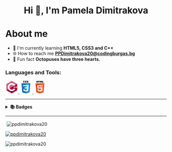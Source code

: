 <h1 align="center">Hi 👋, I'm Pamela Dimitrakova</h1>
<h1 align="left">About me</h1>

- 🏫 I'm currently learning **HTML5, CSS3 and C++**
- 🌐 How to reach me **PPDimitrakova20@codingburgas.bg**
- 🐙 Fun fact **Octopuses have three hearts.**

<h3 align="left">Languages and Tools:</h3>
<p align="left"> <a href="https://www.w3schools.com/cpp/" target="_blank"> <img src="https://raw.githubusercontent.com/devicons/devicon/master/icons/cplusplus/cplusplus-original.svg" alt="cplusplus" width="40" height="40"/> </a> <a href="https://www.w3schools.com/css/" target="_blank"> <img src="https://raw.githubusercontent.com/devicons/devicon/master/icons/css3/css3-original-wordmark.svg" alt="css3" width="40" height="40"/> </a> <a href="https://www.w3.org/html/" target="_blank"> <img src="https://raw.githubusercontent.com/devicons/devicon/master/icons/html5/html5-original-wordmark.svg" alt="html5" width="40" height="40"/> </a> </p>

<hr>
<details style = "display: inline;">
  <summary><b>📚 Badges</b></summary>

<a href ="http://www.credly.com/badges/41931c0f-5be8-4e13-b3fa-82f0defd1957"><img align="left" alt="Excel" width="200px" src="https://images.credly.com/size/110x110/images/d0790dc7-5127-4262-a492-1b60030b0114/MOS_Excel.png" ></a>
 <a href ="https://www.credly.com/earner/earned/badge/b25fd806-cdc5-4296-a6ff-3e651e00ec07"><img align="left" alt="Word Office 2016" width="200px" src="https://images.credly.com/size/680x680/images/fd092703-61db-4e9f-9c7c-2211d44ca87d/MOS_Word.png" ></a><br>
</details>
<hr>
<p>&nbsp;<img align="center" src="https://github-readme-stats.vercel.app/api?username=ppdimitrakova20&show_icons=true&locale=en" alt="ppdimitrakova20" /></p>
<p align="left"> <a href="https://github.com/ryo-ma/github-profile-trophy"><img src="https://github-profile-trophy.vercel.app/?username=ppdimitrakova20" alt="ppdimitrakova20" /></a> </p>
<p align="left"> <img src="https://komarev.com/ghpvc/?username=ppdimitrakova20&label=Profile%20views&color=0e75b6&style=flat" alt="ppdimitrakova20" /> </p>



